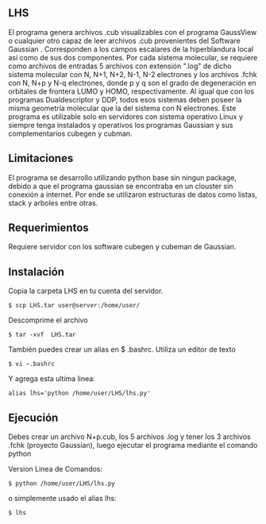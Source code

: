 ## LHS
El programa genera archivos .cub visualizables con el programa GaussView o cualquier otro capaz de leer archivos .cub provenientes del Software Gaussian . Corresponden a los campos escalares de la hiperblandura local así como de sus dos componentes. Por cada sistema molecular, se requiere como archivos de entradas 5 archivos con extensión ".log" de dicho sistema molecular con N, N+1, N+2, N-1, N-2 electrones y los archivos .fchk con N, N+p y N-q electrones, donde p y q son el grado de degeneración en orbitales de frontera LUMO y HOMO, respectivamente. Al igual que con los programas Dualdescriptor y DDP,  todos esos sistemas deben poseer la misma geometría molecular que la del sistema con N electrones. Este programa es utilizable solo en servidores con sistema operativo Linux y siempre tenga instalados y operativos los programas Gaussian y sus complementarios cubegen y cubman.

## Limitaciones

El programa se desarrollo utilizando python base sin ningun package, debido a que el programa gaussian se encontraba en un clouster sin conexión a internet. Por ende se utilizaron estructuras de datos como listas,  stack y  arboles entre otras.

## Requerimientos

Requiere servidor con los software cubegen y cubeman de Gaussian.

## Instalación

Copia la carpeta LHS en tu cuenta del servidor. 
```
$ scp LHS.tar user@server:/home/user/
```
Descomprime el archivo
```
$ tar -xvf  LHS.tar
```
También puedes crear un alias en $ .bashrc. Utiliza un editor de texto 
```
$ vi ~.bashrc
```
Y agrega esta ultima linea: 
```
alias lhs='python /home/user/LHS/lhs.py'
```

## Ejecución
Debes crear un archivo N+p.cub, los 5 archivos .log y tener los 3 archivos .fchk (proyecto Gaussian), luego ejecutar el programa mediante el comando python

Version Linea de Comandos:
```
$ python /home/user/LHS/lhs.py
```
o simplemente usado el alias lhs:
```
$ lhs
```
